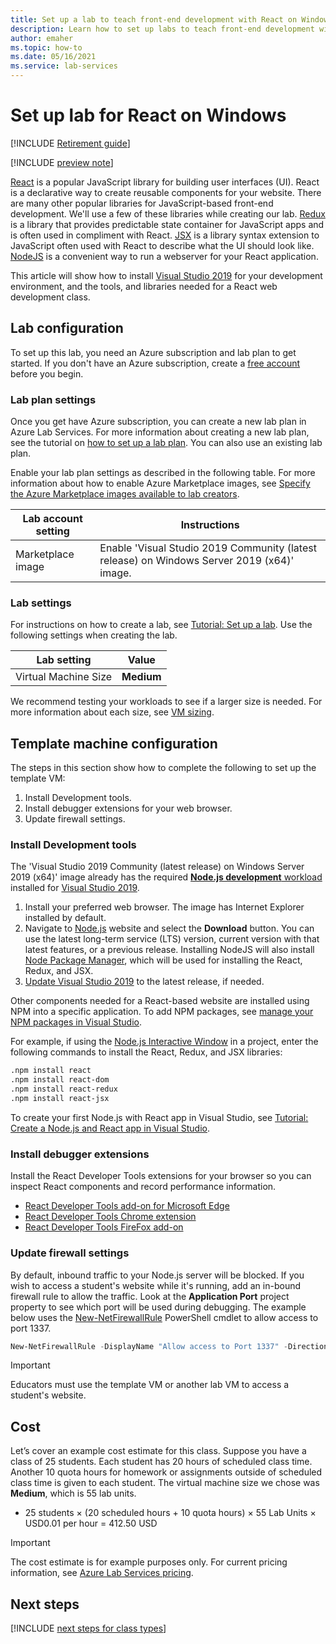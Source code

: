 ```yaml
---
title: Set up a lab to teach front-end development with React on Windows using Azure Lab Services
description: Learn how to set up labs to teach front-end development with React. 
author: emaher
ms.topic: how-to
ms.date: 05/16/2021
ms.service: lab-services
---
```


# Set up lab for React on Windows

[!INCLUDE [Retirement guide](./includes/retirement-banner.md)]

[!INCLUDE [preview note](./includes/lab-services-new-update-focused-article.md)]

[React](https://reactjs.org/) is a popular JavaScript library for building user interfaces (UI). React is a declarative way to create reusable components for your website.  There are many other popular libraries for JavaScript-based front-end development.  We'll use a few of these libraries while creating our lab.  [Redux](https://redux.js.org/) is a library that provides predictable state container for JavaScript apps and is often used in compliment with React. [JSX](https://reactjs.org/docs/introducing-jsx.html) is a library syntax extension to JavaScript often used with React to describe what the UI should look like.  [NodeJS](https://nodejs.org/) is a convenient way to run a webserver for your React application.

This article will show how to install [Visual Studio 2019](https://visualstudio.microsoft.com/vs/) for your development environment, and the tools, and libraries needed for a React web development class.

## Lab configuration

To set up this lab, you need an Azure subscription and lab plan to get started. If you don't have an Azure subscription, create a [free account](https://azure.microsoft.com/free/) before you begin.

### Lab plan settings

Once you get have Azure subscription, you can create a new lab plan in Azure Lab Services. For more information about creating a new lab plan, see the tutorial on [how to set up a lab plan](./quick-create-resources.md). You can also use an existing lab plan.

Enable your lab plan settings as described in the following table. For more information about how to enable Azure Marketplace images, see [Specify the Azure Marketplace images available to lab creators](./specify-marketplace-images.md).

| Lab account setting | Instructions |
| -------------------- | ----- |
| Marketplace image | Enable 'Visual Studio 2019 Community (latest release) on Windows Server 2019 (x64)' image. |

### Lab settings

For instructions on how to create a lab, see [Tutorial: Set up a lab](tutorial-setup-lab.md).  Use the following settings when creating the lab.

| Lab setting | Value |
| ------------ | ------------------ |
| Virtual Machine Size | **Medium** |

We recommend testing your workloads to see if a larger size is needed.  For more information about each size, see [VM sizing](administrator-guide.md#vm-sizing).

## Template machine configuration

The steps in this section show how to complete the following to set up the template VM:

1. Install Development tools.
1. Install debugger extensions for your web browser.
1. Update firewall settings.

### Install Development tools

The 'Visual Studio 2019 Community (latest release) on Windows Server 2019 (x64)' image already has the required [**Node.js development** workload](/visualstudio/javascript/tutorial-nodejs-with-react-and-jsx?view=vs-2019&preserve-view=true#prerequisites) installed for [Visual Studio 2019](https://visualstudio.microsoft.com/vs/).

1. Install your preferred web browser.  The image has Internet Explorer installed by default.
1. Navigate to [Node.js](https://nodejs.org) website and select the **Download** button.  You can use the latest long-term service (LTS) version, current version with that latest features, or a previous release.  Installing NodeJS will also install [Node Package Manager](https://www.npmjs.com/), which will be used for installing the React, Redux, and JSX.
1. [Update Visual Studio 2019](/visualstudio/install/update-visual-studio?view=vs-2019&preserve-view=true) to the latest release, if needed.

Other components needed for a React-based website are installed using NPM into a specific application.  To add NPM packages, see [manage your NPM packages in Visual Studio](/visualstudio/javascript/npm-package-management?view=vs-2019&preserve-view=true#add-npm-packages).  

For example, if using the [Node.js Interactive Window](/visualstudio/javascript/nodejs-interactive-repl?view=vs-2019&preserve-view=true) in a project, enter the following commands to install the React, Redux, and JSX libraries:

```bash
.npm install react
.npm install react-dom
.npm install react-redux
.npm install react-jsx
```

To create your first Node.js with React app in Visual Studio, see [Tutorial: Create a Node.js and React app in Visual Studio](/visualstudio/javascript/tutorial-nodejs-with-react-and-jsx?view=vs-2019&preserve-view=true).

### Install debugger extensions

Install the React Developer Tools extensions for your browser so you can inspect React components and record performance information.  

- [React Developer Tools add-on for Microsoft Edge](https://microsoftedge.microsoft.com/addons/detail/react-developer-tools/gpphkfbcpidddadnkolkpfckpihlkkil)
- [React Developer Tools Chrome extension](https://chrome.google.com/webstore/detail/react-developer-tools/fmkadmapgofadopljbjfkapdkoienihi)
- [React Developer Tools FireFox add-on](https://addons.mozilla.org/firefox/addon/react-devtools/)

### Update firewall settings

By default, inbound traffic to your Node.js server will be blocked.  If you wish to access a student's website while it's running, add an in-bound firewall rule to allow the traffic.  Look at the **Application Port** project property to see which port will be used during debugging.  The example below uses the [New-NetFirewallRule](/powershell/module/netsecurity/new-netfirewallrule?view=windowsserver2019-ps&preserve-view=true) PowerShell cmdlet to allow access to port 1337.  

```powershell
New-NetFirewallRule -DisplayName "Allow access to Port 1337" -Direction Inbound -LocalPort 1337 -Protocol TCP -Action Allow
```

>[!IMPORTANT]
>Educators must use the template VM or another lab VM to access a student's website.

## Cost

Let’s cover an example cost estimate for this class.  Suppose you have a class of 25 students. Each student has 20 hours of scheduled class time.  Another 10 quota hours for homework or assignments outside of scheduled class time is given to each student.  The virtual machine size we chose was **Medium**, which is 55 lab units.

- 25 students &times; (20 scheduled hours + 10 quota hours) &times; 55 Lab Units &times; USD0.01 per hour = 412.50 USD

> [!IMPORTANT]
> The cost estimate is for example purposes only.  For current pricing information, see [Azure Lab Services pricing](https://azure.microsoft.com/pricing/details/lab-services/).

## Next steps

[!INCLUDE [next steps for class types](./includes/lab-services-class-type-next-steps.md)]
